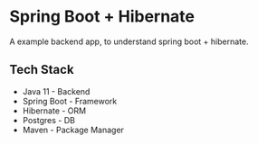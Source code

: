# Spring Boot + Hibernate 

A example backend app, to understand spring boot + hibernate.

## Tech Stack

- Java 11 - Backend
- Spring Boot - Framework
- Hibernate - ORM
- Postgres - DB
- Maven - Package Manager